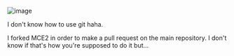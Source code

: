 ![image](https://github.com/user-attachments/assets/b58face4-9bd3-4d79-b6ab-26dd2558f866)


I don't know how to use git haha.

I forked MCE2 in order to make a pull request on the main repository. I don't know if that's how you're supposed to do it but...

